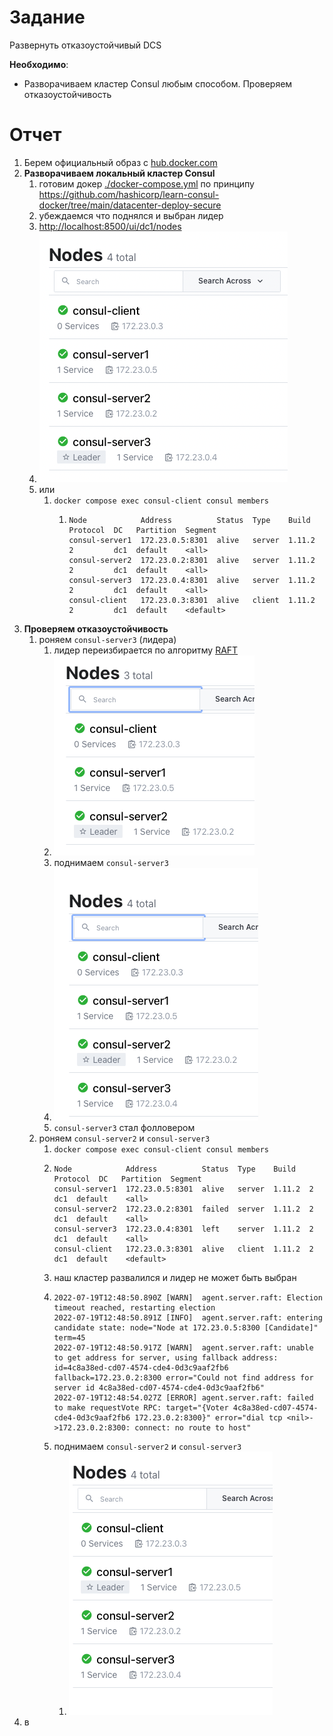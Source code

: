 # Задание

Развернуть отказоустойчивый DCS

**Необходимо**:
- Разворачиваем кластер Consul любым способом. Проверяем отказоустойчивость

# Отчет

1) Берем официальный образ c [hub.docker.com](https://hub.docker.com/r/hashicorp/consul)
2) **Разворачиваем локальный кластер Consul**
   1) готовим докер [./docker-compose.yml](docker-compose.yml) по принципу https://github.com/hashicorp/learn-consul-docker/tree/main/datacenter-deploy-secure
   2) убеждаемся что поднялся и выбран лидер
   3) [http://localhost:8500/ui/dc1/nodes](http://localhost:8500/ui/dc1/nodes)
   4) ![img.png](img/ui-leader.png)
   5) или 
      1) `docker compose exec consul-client consul members`
         1) ```shell
            Node            Address          Status  Type    Build   Protocol  DC   Partition  Segment
            consul-server1  172.23.0.5:8301  alive   server  1.11.2  2         dc1  default    <all>
            consul-server2  172.23.0.2:8301  alive   server  1.11.2  2         dc1  default    <all>
            consul-server3  172.23.0.4:8301  alive   server  1.11.2  2         dc1  default    <all>
            consul-client   172.23.0.3:8301  alive   client  1.11.2  2         dc1  default    <default>
            ```
3) **Проверяем отказоустойчивость**
   1) роняем `consul-server3` (лидера)
      1) лидер переизбирается по алгоритму [RAFT](https://raft.github.io)
      2) ![img.png](img/ui-new-leader-server2.png)
      3) поднимаем `consul-server3`
      4) ![img.png](img/ui-now-follower-server3.png)
      5) `consul-server3` стал фолловером
   2) роняем `consul-server2` и `consul-server3`
      1) `docker compose exec consul-client consul members`
      2) ```shell
         Node            Address          Status  Type    Build   Protocol  DC   Partition  Segment
         consul-server1  172.23.0.5:8301  alive   server  1.11.2  2         dc1  default    <all>
         consul-server2  172.23.0.2:8301  failed  server  1.11.2  2         dc1  default    <all>
         consul-server3  172.23.0.4:8301  left    server  1.11.2  2         dc1  default    <all>
         consul-client   172.23.0.3:8301  alive   client  1.11.2  2         dc1  default    <default>
         ```
      3) наш кластер развалился и лидер не может быть выбран
      4) ```shell
         2022-07-19T12:48:50.890Z [WARN]  agent.server.raft: Election timeout reached, restarting election
         2022-07-19T12:48:50.891Z [INFO]  agent.server.raft: entering candidate state: node="Node at 172.23.0.5:8300 [Candidate]" term=45
         2022-07-19T12:48:50.917Z [WARN]  agent.server.raft: unable to get address for server, using fallback address: id=4c8a38ed-cd07-4574-cde4-0d3c9aaf2fb6 fallback=172.23.0.2:8300 error="Could not find address for server id 4c8a38ed-cd07-4574-cde4-0d3c9aaf2fb6"
         2022-07-19T12:48:54.027Z [ERROR] agent.server.raft: failed to make requestVote RPC: target="{Voter 4c8a38ed-cd07-4574-cde4-0d3c9aaf2fb6 172.23.0.2:8300}" error="dial tcp <nil>->172.23.0.2:8300: connect: no route to host"
         ```
      5) поднимаем `consul-server2` и `consul-server3` 
         1) ![img.png](img/ui-all-servers-active.png)
4) в
 